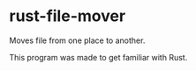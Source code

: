 # rust-file-mover
Moves file from one place to another.

This program was made to get familiar with Rust.
